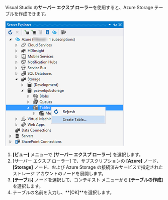 Visual Studio の**サーバー エクスプ ローラー**を使用すると、Azure Storage テーブルを作成できます。

![サーバー エクスプ ローラーのテーブル][Image1]

1. **[ビュー]** メニューで **[サーバー エクスプ ローラー]** を選択します。
2. [サーバー エクスプ ローラー] で、サブスクリプションの **[Azure]** ノード、**[Storage]** ノード、および Azure Storage の接続済みサービスで指定されたストレージ アカウントのノードを展開します。
3. **[テーブル]** ノードを選択して、コンテキスト メニューから **[テーブルの作成]** を選択します。
4. テーブルの名前を入力し、**[OK]**を選択します。   




[Image1]: ./media/vs-storage-getting-started-tables-include/vs-storage-create-tables-in-Server-Explorer.png

<!---HONumber=July15_HO4-->